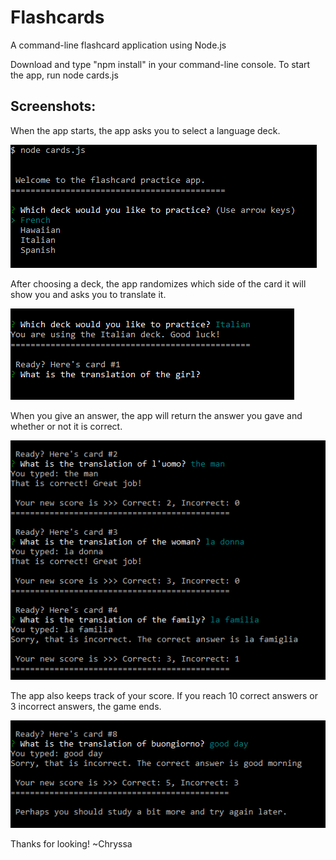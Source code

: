 # Flashcards
A command-line flashcard application using Node.js

Download and type "npm install" in your command-line console.
To start the app, run node cards.js

Screenshots:
------------------------------------------------------------------------------------

When the app starts, the app asks you to select a language deck.

<img src="./images/screenshot1.png"></img>

After choosing a deck, the app randomizes which side of the card it will show you and asks you to translate it.

<img src="./images/screenshot2.png"></img>

When you give an answer, the app will return the answer you gave and whether or not it is correct.

<img src="./images/screenshot3.png"></img>

The app also keeps track of your score.  If you reach 10 correct answers or 3 incorrect answers, the game ends.

<img src="./images/screenshot4.png"></img>

Thanks for looking!
~Chryssa
